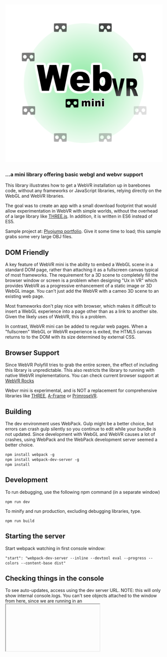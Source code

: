 # ![webvr-mini](doc/image/logo.png)

### ...a mini library offering basic webgl and webvr support

This library illustrates how to get a WebVR installation up in barebones code, without any frameworks or JavaScript libraries, relying directly on the WebGL and WebVR libraries.

The goal was to create an app with a small download footprint that would allow experimentation in WebVR with simple worlds, without the overhead of a large library like [THREE.js](http://threejs.org). In addition, it is written in ES6 instead of ES5.

Sample project at: [Plyojump portfolio](http://plyojump.com/assets/projects/webvr-mini). Give it some time to load; this sample grabs some very large OBJ files.

## DOM Friendly

A key feature of WebVR mini is the ability to embed a WebGL scene in a standard DOM page, rather than attaching it as a fullscreen canvas typical of most frameworks. The requirement for a 3D scene to completely fill the browser window or screen is a problem when designing "Ux in VR" which provides WebVR as a progressive enhancement of a static image or 3D WebGL image. You can't just add the WebVR with a cameo 3D scene to an existing web page.

Most frameworks don't play nice with browser, which makes it difficult to insert a WebGL experience into a page other than as a link to another site. Given the likely uses of WebVR, this is a problem.

In contrast, WebVR mini can be added to regular web pages. When a "fullscreen" WebGL or WebVR experience is exited, the HTML5 canvas returns to to the DOM with its size determined by external CSS.

## Browser Support

Since WebVR Polyfill tries to grab the entire screen, the effect of including this library is unpredictable. This also restricts the library to running with native WebVR implementations. You can check current browser support at [WebVR Rocks](https://webvr.rocks/)

Webvr mini is experimental, and is NOT a replacement for comprehensive libraries like [THREE](http://threejs.org), [A-Frame](http://aframe.io) or [PrimroseVR](http://primrosevr.com).

## Building

The dev environment uses WebPack. Gulp might be a better choice, but errors can crash gulp silently so you continue to edit while your bundle is not updated. Since development with WebGL and WebVR causes a lot of crashes, using WebPack and the WebPack development server seemed a better choice.

```
npm install webpack -g
npm install webpack-dev-server -g
npm install
```

## Development

To run debugging, use the following npm command (in a separate window)

```
npm run dev
```

To minify and run production, excluding debugging libraries, type.

```
npm run build
```

## Starting the server

Start webpack watching in first console window:

```
"start": "webpack-dev-server --inline --devtool eval --progress --colors --content-base dist"
```

## Checking things in the console

To see auto-updates, access using the dev server URL. NOTE: this will only show 
internal console.logs. You can't see objects attached to the window from here, since we 
are running in an <iframe>.

http://localhost:8080/webpack-dev-server/

To see the site without auto-updates, and with objects attached to the window object visible in the Console (really needed for debugging without a lot of unit tests), use:

http://localhost:8080

## Note on environment variables

Environment variables are passed in at npm, and re-worked in webpack.

"build": "cross-env BUILD_RELEASE=true BUILD_DEV=false webpack --config webpack-production.config.js -p",
"dev": "cross-env BUILD_RELEASE=false BUILD_DEV=true webpack",

__DEV__ means we are in a development environment

__RELEASE__ means we are in a production environment

## Sources

Royalty-free 3d models for testing from [CG Trader](https://www.cgtrader.com)

[Ui icons from The Noun Project](https://thenounproject.com/) (see individual credits in source).

## Default

The current version programmatically creates a world consisting of a bunch of shapes, both generated, and loaded from an OBJ file. 

## Future updates

WebVR mini is currently being updated to include a better way of creating and saving worlds, as well as streaming WebGL asset loading.

## References

[WebGL Fundamentals from TWGL](http://webglfundamentals.org/)

[TWGL Docs](http://twgljs.org/)

[Learning WebGL](http://learningwebgl.com/blog/?page_id=1217)

[Barebones WebGL Routines (e.g. the font-loader in ui.js)](https://github.com/williame/barebones.js/tree/gh-pages/barebones.js)

[Cinematic Camera Movement (three.js)](https://nathanselikoff.com/2552/code-sketches/basic-camera-movement-three-js-webgl)

[First-Person Camera](https://github.com/shama/first-person-camera)

[Building an OpenGL Game from Scratch](http://crongdor.com/2016/04/01/making-the-game-from-scratch/)

[Some WebGL Samples, including dynamic clouds](https://www.ibiblio.org/e-notes/webgl/webgl.htm)

## Development Notes

The following lists some of the design patterns and techniques applied in development.

### Use of Fetch API and Promises


### Emitters

WebVR-Mini uses an emitter object (concept borrowed from webvr-polyfill) to broadcast events. Possible events include:

OBJ Loading

The GEOMETRY_READY is fired when a geometry (defined as coordinates for vertices, textures, normals, tangents) completes loading, either from procedural geometry or an OBJ file. OBJ files may load material files, which in turn fire MATERIAL_READY events when a Material (as defined by the OBJ Wavefront format) is read from a .mtl file. In the case the Material file references a texture, the texture is loaded and options from the .mtl file are passed to the TexturePool as an "options" object. Individual textures fire a TEXTURE_READY event and carry this options file along with them to PrimFactory


